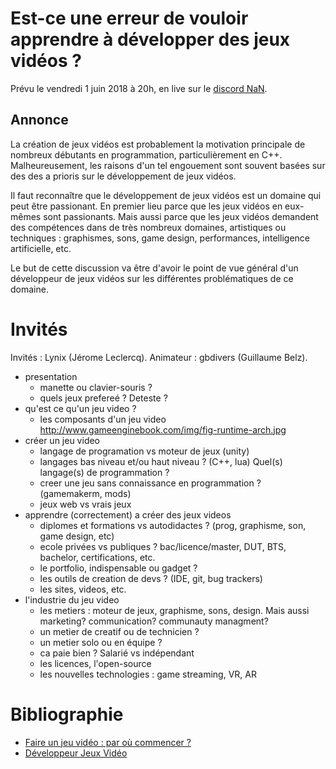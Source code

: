 
# Est-ce une erreur de vouloir apprendre à développer des jeux vidéos ?

Prévu le vendredi 1 juin 2018 à 20h, en live sur le [discord NaN](https://discordapp.com/invite/zcWp9sC).

## Annonce

La création de jeux vidéos est probablement la motivation principale de nombreux débutants en programmation,
particulièrement en C++. Malheureusement, les raisons d'un tel engouement sont souvent basées sur des
des a prioris sur le développement de jeux vidéos.

Il faut reconnaître que le développement de jeux vidéos est un domaine qui peut être passionant. En premier
lieu parce que les jeux vidéos en eux-mêmes sont passionants. Mais aussi parce que les jeux vidéos
demandent des compétences dans de très nombreux domaines, artistiques ou techniques : graphismes, sons,
game design, performances, intelligence artificielle, etc.

Le but de cette discussion va être d'avoir le point de vue général d'un développeur de jeux vidéos
sur les différentes problématiques de ce domaine.

# Invités

Invités : Lynix (Jérome Leclercq). Animateur : gbdivers (Guillaume Belz).

- presentation
  - manette ou clavier-souris ?
  - quels jeux prefereé ? Deteste ?
- qu'est ce qu'un jeu video ?
  - les composants d'un jeu video http://www.gameenginebook.com/img/fig-runtime-arch.jpg
- créer un jeu video
  - langage de programation vs moteur de jeux (unity)
  - langages bas niveau et/ou haut niveau ? (C++, lua) Quel(s) langage(s) de programmation ?
  - creer une jeu sans connaissance en programmation ? (gamemakerm, mods)
  - jeux web vs vrais jeux
- apprendre (correctement) a créer des jeux videos 
  - diplomes et formations vs autodidactes ? (prog, graphisme, son, game design, etc)
  - ecole privées vs publiques ? bac/licence/master, DUT, BTS, bachelor, certifications, etc.
  - le portfolio, indispensable ou gadget ?
  - les outils de creation de devs ? (IDE, git, bug trackers)
  - les sites, videos, etc.
- l'industrie du jeu video
  - les metiers : moteur de jeux, graphisme, sons, design. Mais aussi marketing? communication? communauty managment?
  - un metier de creatif ou de technicien ?
  - un metier solo ou en équipe ?
  - ca paie bien ? Salarié vs indépendant
  - les licences, l'open-source
  - les nouvelles technologies : game streaming, VR, AR
  
# Bibliographie

- [Faire un jeu vidéo : par où commencer ?](https://jeux.developpez.com/tutoriels/jeux-video/)
- [Développeur Jeux Vidéo](https://www.orientation.com/metiers/developpeur-jeux-video.html)
  
